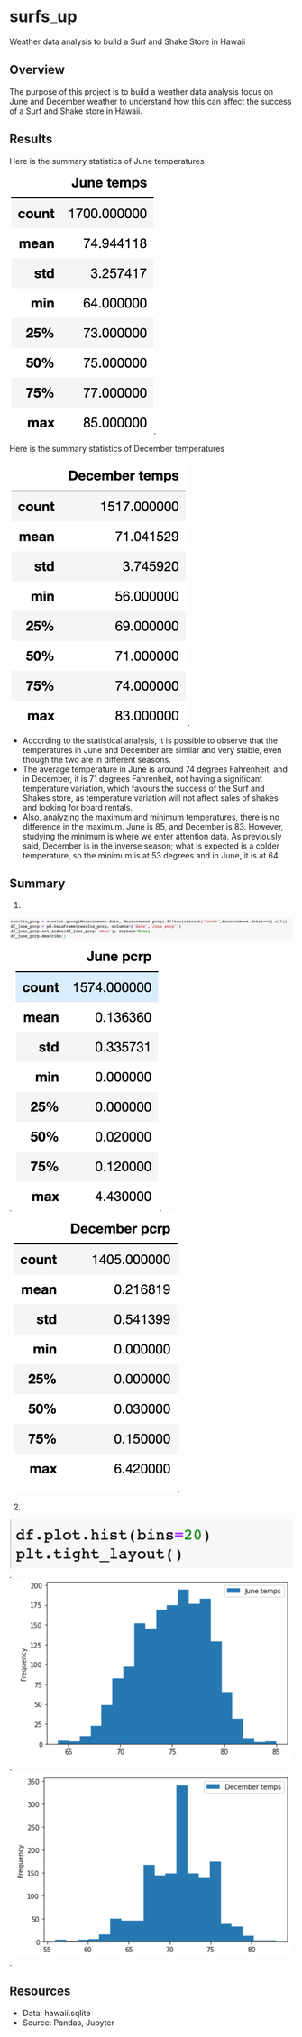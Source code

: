 # surfs_up
Weather data analysis to build a Surf and Shake Store in  Hawaii 
## Overview
The purpose of this project is to build a weather data analysis focus on June and December weather to understand how this can affect the success of a Surf and Shake store in Hawaii.
## Results
Here is the summary statistics of June temperatures


![june_temperature](june_temperature.png).

Here is the summary statistics of December temperatures


![december_temperature](december_temperature.png).

- According to the statistical analysis, it is possible to observe that the temperatures in June and December are similar and very stable, even though the two are in different seasons.
- The average temperature in June is around 74 degrees Fahrenheit, and in December, it is 71 degrees Fahrenheit, not having a significant temperature variation, which favours the success of the Surf and Shakes store, as temperature variation will not affect sales of shakes and looking for board rentals.
- Also, analyzing the maximum and minimum temperatures, there is no difference in the maximum. June is 85, and December is 83. However, studying the minimum is where we enter attention data. As previously said, December is in the inverse season; what is expected is a colder temperature, so the minimum is at 53 degrees and in June, it is at 64.

## Summary 
1. 
![pcrp_query](pcrp_query.png).
![june_pcrp](june_pcrp.png).
![december_pcrp](december_pcrp.png).

2.
![plot_query](plot_query.png).
![june_plot](june_plot.png).
![december_plot](december_plot.png).


## Resources
- Data: hawaii.sqlite
- Source: Pandas, Jupyter 
